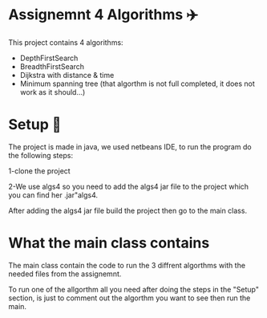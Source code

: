 
<h1>Assignemnt 4 Algorithms <g-emoji class="g-emoji" alias="airplane" fallback-src="https://github.githubassets.com/images/icons/emoji/unicode/2708.png">✈️</g-emoji></h1>

<p>This project contains 4 algorithms:</p>

<ul>
  <li>DepthFirstSearch</li>
  <li>BreadthFirstSearch</li>
  <li>Dijkstra with distance & time</li>
  <li>Minimum spanning tree (that algorthm is not full completed, it does not work as it should...)</li>
</ul>

<h1>Setup <g-emoji class="g-emoji" alias="checkered_flag" fallback-src="https://github.githubassets.com/images/icons/emoji/unicode/1f3c1.png">🏁</g-emoji></h1>
<p>The project is made in java, we used netbeans IDE, to run the program do the following steps:</p>

<p>1-clone the project</p>

<p>2-We use algs4 so you need to add the algs4 jar file to the project which you can find her <a href:"https://algs4.cs.princeton.edu/code/algs4">.jar"algs4.</a></p>

<p>After adding the algs4 jar file build the project then go to the <a href:"https://github.com/Hallur20/AlgorithmsAssignment4/blob/master/src/Main.java">main class.</a></p>

<h1>What the main class contains</h1>

<p>The main class contain the code to run the 3 diffrent algorthms with the needed files from the assignemnt.</p>

<p>To run one of the allgorthm all you need after doing the steps in the "Setup" section, is just to comment out the algorthm you want to see then run the main.</p>
